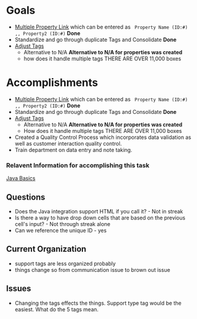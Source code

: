 # Goals
- [Multiple Property Link](https://github.com/brandibushman/NextCentury/blob/master/Streak/Version%202.0.0/Multiple%20Properties.md) which can be entered as ``` Property Name (ID:#) ,, Property2 (ID:#)``` **Done**
- Standardize and go through duplicate Tags and Consolidate **Done**
- [Adjust Tags](https://github.com/brandibushman/NextCentury/blob/master/Streak/Version%202.0.0/Tags.md)
  - Alternative to N/A **Alternative to N/A for properties was created**
  - how does it handle multiple tags THERE ARE OVER 11,000 boxes
  
  
# Accomplishments
- [Multiple Property Link](https://github.com/brandibushman/NextCentury/blob/master/Streak/Version%202.0.0/Multiple%20Properties.md) which can be entered as ``` Property Name (ID:#) ,, Property2 (ID:#)``` **Done**
- Standardize and go through duplicate Tags and Consolidate **Done**
- [Adjust Tags](https://github.com/brandibushman/NextCentury/blob/master/Streak/Version%202.0.0/Tags.md)
  - Alternative to N/A **Alternative to N/A for properties was created**
  - How does it handle multiple tags THERE ARE OVER 11,000 boxes
- Created a Quality Control Process which incorporates data validation as well as customer interaction quality control.
- Train department on data entry and note taking. 

### Relavent Information for accomplishing this task
[Java Basics](https://github.com/brandibushman/NextCentury-again/blob/master/Java%20Basics)

## Questions
- Does the Java integration support HTML if you call it? - Not in streak
- Is there a way to have drop down cells that are based on the previous cell's input? - Not through streak alone
-  Can we reference the unique ID - yes 

## Current Organization
- support tags are less organized probably 
- things change so from communication issue to brown out issue

## Issues 
- Changing the tags effects the things. Support type tag would be the easiest. What do the 5 tags mean.

